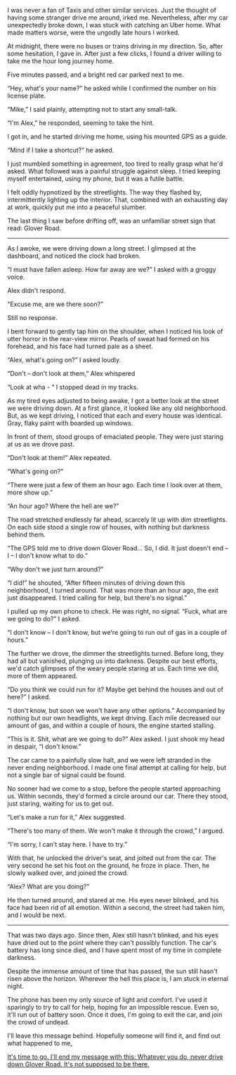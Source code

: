 I was never a fan of Taxis and other similar services. Just the thought of having some stranger drive me around, irked me. Nevertheless, after my car unexpectedly broke down, I was stuck with catching an Uber home. What made matters worse, were the ungodly late hours I worked. 


At midnight, there were no buses or trains driving in my direction. So, after some hesitation, I gave in. After just a few clicks, I found a driver willing to take me the hour long journey home. 


Five minutes passed, and a bright red car parked next to me.

 
“Hey, what's your name?” he asked while I confirmed the number on his license plate. 


“Mike,” I said plainly, attempting not to start any small-talk. 


“I'm Alex,” he responded, seeming to take the hint. 


I got in, and he started driving me home, using his mounted GPS as a guide. 


“Mind if I take a shortcut?” he asked.


I just mumbled something in agreement, too tired to really grasp what he'd asked. What followed was a painful struggle against sleep. I tried keeping myself entertained, using my phone, but it was a futile battle. 


I felt oddly hypnotized by the streetlights. The way they flashed by, intermittently lighting up the interior. That, combined with an exhausting day at work, quickly put me into a peaceful slumber. 


The last thing I saw before drifting off, was an unfamiliar street sign that read: Glover Road. 


***


As I awoke, we were driving down a long street. I glimpsed at the dashboard, and noticed the clock had broken. 


“I must have fallen asleep. How far away are we?” I asked with a groggy voice. 


Alex didn't respond. 


“Excuse me, are we there soon?”

 
Still no response.


I bent forward to gently tap him on the shoulder, when I noticed his look of utter horror in the rear-view mirror. Pearls of sweat had formed on his forehead, and his face had turned pale as a sheet.  


“Alex, what's going on?” I asked loudly.


“Don't – don't look at them,” Alex whispered


“Look at wha - “ I stopped dead in my tracks.


As my tired eyes adjusted to being awake, I got a better look at the street we were driving down. At a first glance, it looked like any old neighborhood. But, as we kept driving, I noticed that each and every house was identical. Gray, flaky paint with boarded up windows. 


In front of them, stood groups of emaciated people. They were just staring at us as we drove past. 


“Don't look at them!” Alex repeated. 


“What's going on?”


“There were just a few of them an hour ago. Each time I look over at them, more show up.”


“An hour ago? Where the hell are we?”


The road stretched endlessly far ahead, scarcely lit up with dim streetlights. On each side stood a single row of houses, with nothing but darkness behind them. 


“The GPS told me to drive down Glover Road... So, I did. It just doesn't end – I – I don't know what to do.”


“Why don't we just turn around?”


“I did!” he shouted, “After fifteen minutes of driving down this neighborhood, I turned around. That was more than an hour ago, the exit just disappeared. I tried calling for help, but there's no signal.”


I pulled up my own phone to check. He was right, no signal. 
“Fuck, what are we going to do?” I asked. 


“I don't know – I don't know, but we're going to run out of gas in a couple of hours.”


The further we drove, the dimmer the streetlights turned. Before long, they had all but vanished, plunging us into darkness. Despite our best efforts, we'd catch glimpses of the weary people staring at us. Each time we did, more of them appeared. 


“Do you think we could run for it? Maybe get behind the houses and out of here?” I asked.


“I don't know, but soon we won't have any other options.”
Accompanied by nothing but our own headlights, we kept driving. Each mile decreased our amount of gas, and within a couple of hours, the engine started stalling.


“This is it. Shit, what are we going to do?” Alex asked. 
I just shook my head in despair, “I don't know.”


The car came to a painfully slow halt, and we were left stranded in the never ending neighborhood. I made one final attempt at calling for help, but not a single bar of signal could be found. 


No sooner had we come to a stop, before the people started approaching us. Within seconds, they'd formed a circle around our car. There they stood, just staring, waiting for us to get out. 


“Let's make a run for it,” Alex suggested. 


“There's too many of them. We won't make it through the crowd,” I argued. 


“I'm sorry, I can't stay here. I have to try.”


With that, he unlocked the driver's seat, and jolted out from the car. The very second he set his foot on the ground, he froze in place. Then, he slowly walked over, and joined the crowd.


“Alex? What are you doing?”


He then turned around, and stared at me. His eyes never blinked, and his face had been rid of all emotion. Within a second, the street had taken him, and I would be next. 


***


That was two days ago. Since then, Alex still hasn't blinked, and his eyes have dried out to the point where they can't possibly function. The car's battery has long since died, and I have spent most of my time in complete darkness.


Despite the immense amount of time that has passed, the sun still hasn't risen above the horizon. Wherever the hell this place is, I am stuck in eternal night.  


The phone has been my only source of light and comfort. I've used it sparingly to try to call for help, hoping for an impossible rescue. Even so, it'll run out of battery soon. Once it does, I'm going to exit the car, and join the crowd of undead. 


I'll leave this message behind. Hopefully someone will find it, and find out what happened to me[.](https://www.facebook.com/richard.saxon.author)


[It's time to go. I'll end my message with this: Whatever you do, never drive down Glover Road. It's not supposed to be there.](https://www.youtube.com/channel/UCnVGkEmk7_bbnB8opoerEAQ)